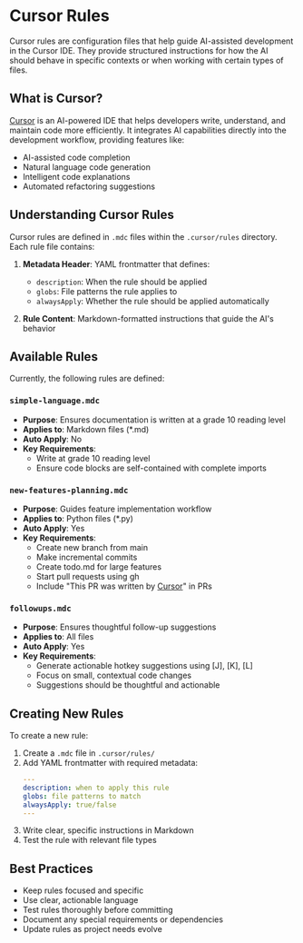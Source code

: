 # Cursor Rules

Cursor rules are configuration files that help guide AI-assisted development in the Cursor IDE. They provide structured instructions for how the AI should behave in specific contexts or when working with certain types of files.

## What is Cursor?

[Cursor](https://www.cursor.com/) is an AI-powered IDE that helps developers write, understand, and maintain code more efficiently. It integrates AI capabilities directly into the development workflow, providing features like:

- AI-assisted code completion
- Natural language code generation
- Intelligent code explanations
- Automated refactoring suggestions

## Understanding Cursor Rules

Cursor rules are defined in `.mdc` files within the `.cursor/rules` directory. Each rule file contains:

1. **Metadata Header**: YAML frontmatter that defines:
   - `description`: When the rule should be applied
   - `globs`: File patterns the rule applies to
   - `alwaysApply`: Whether the rule should be applied automatically

2. **Rule Content**: Markdown-formatted instructions that guide the AI's behavior

## Available Rules

Currently, the following rules are defined:

### `simple-language.mdc`
- **Purpose**: Ensures documentation is written at a grade 10 reading level
- **Applies to**: Markdown files (*.md)
- **Auto Apply**: No
- **Key Requirements**: 
  - Write at grade 10 reading level
  - Ensure code blocks are self-contained with complete imports

### `new-features-planning.mdc`
- **Purpose**: Guides feature implementation workflow
- **Applies to**: Python files (*.py)
- **Auto Apply**: Yes
- **Key Requirements**:
  - Create new branch from main
  - Make incremental commits
  - Create todo.md for large features
  - Start pull requests using gh
  - Include "This PR was written by [Cursor](cursor.com)" in PRs

### `followups.mdc`
- **Purpose**: Ensures thoughtful follow-up suggestions
- **Applies to**: All files
- **Auto Apply**: Yes
- **Key Requirements**:
  - Generate actionable hotkey suggestions using [J], [K], [L]
  - Focus on small, contextual code changes
  - Suggestions should be thoughtful and actionable

## Creating New Rules

To create a new rule:

1. Create a `.mdc` file in `.cursor/rules/`
2. Add YAML frontmatter with required metadata:
   ```yaml
   ---
   description: when to apply this rule
   globs: file patterns to match
   alwaysApply: true/false
   ---
   ```
3. Write clear, specific instructions in Markdown
4. Test the rule with relevant file types

## Best Practices

- Keep rules focused and specific
- Use clear, actionable language
- Test rules thoroughly before committing
- Document any special requirements or dependencies
- Update rules as project needs evolve
